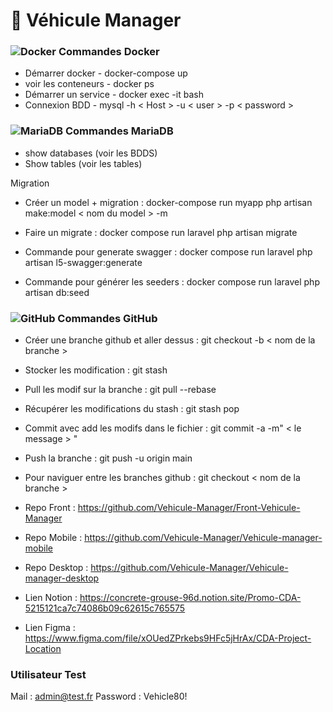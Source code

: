 <h1>🚗 Véhicule Manager</h1>

### ![Docker](https://img.shields.io/badge/-Docker-black?style=flat-square&logo=docker) Commandes Docker

- Démarrer docker - docker-compose up
- voir les conteneurs - docker ps
- Démarrer un service - docker exec -it <nom du conteneur> bash
- Connexion BDD - mysql -h < Host > -u < user > -p < password >

 
### ![MariaDB](https://img.shields.io/badge/MariaDB-black?style=flat-square&logo=mariadb) Commandes MariaDB

 - show databases (voir les BDDS)
 - Show tables (voir les tables)

Migration

- Créer un model + migration : docker-compose run myapp php artisan make:model < nom du model > -m

- Faire un migrate : docker compose run laravel php artisan migrate

- Commande pour generate swagger : docker compose run laravel php artisan l5-swagger:generate

- Commande pour générer les seeders : docker compose run laravel php artisan db:seed
  
 ### ![GitHub](https://img.shields.io/badge/-GitHub-181717?style=flat-square&logo=github) Commandes GitHub
 
 - Créer une branche github et aller dessus : git checkout -b < nom de la branche >
 - Stocker les modification : git stash 
 - Pull les modif sur la branche : git pull --rebase 
 - Récupérer les modifications du stash : git stash pop
 - Commit avec add les modifs dans le fichier : git commit -a -m" < le message > "
 - Push la branche : git push -u origin main
 
 - Pour naviguer entre les branches github : git checkout < nom de la branche >


- Repo Front : https://github.com/Vehicule-Manager/Front-Vehicule-Manager
 - Repo Mobile : https://github.com/Vehicule-Manager/Vehicule-manager-mobile
 - Repo Desktop : https://github.com/Vehicule-Manager/Vehicule-manager-desktop
 - Lien Notion : https://concrete-grouse-96d.notion.site/Promo-CDA-5215121ca7c74086b09c62615c765575
 - Lien Figma : https://www.figma.com/file/xOUedZPrkebs9HFc5jHrAx/CDA-Project-Location

 ### Utilisateur Test

 Mail : admin@test.fr
 Password : Vehicle80!


  


